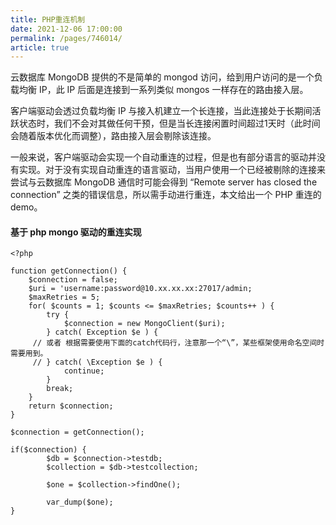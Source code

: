 ```yaml
---
title: PHP重连机制
date: 2021-12-06 17:00:00
permalink: /pages/746014/
article: true
---
```



云数据库 MongoDB 提供的不是简单的 mongod 访问，给到用户访问的是一个负载均衡 IP，此 IP 后面是连接到一系列类似 mongos 一样存在的路由接入层。

客户端驱动会透过负载均衡 IP 与接入机建立一个长连接，当此连接处于长期间活跃状态时，我们不会对其做任何干预，但是当长连接闲置时间超过1天时（此时间会随着版本优化而调整），路由接入层会剔除该连接。

一般来说，客户端驱动会实现一个自动重连的过程，但是也有部分语言的驱动并没有实现。对于没有实现自动重连的语言驱动，当用户使用一个已经被剔除的连接来尝试与云数据库 MongoDB 通信时可能会得到 “Remote server has closed the connection” 之类的错误信息，所以需手动进行重连，本文给出一个 PHP 重连的 demo。

#### 基于 php mongo 驱动的重连实现

```
<?php

function getConnection() {
    $connection = false;
    $uri = 'username:password@10.xx.xx.xx:27017/admin;
    $maxRetries = 5;
    for( $counts = 1; $counts <= $maxRetries; $counts++ ) {
        try {
            $connection = new MongoClient($uri);
        } catch( Exception $e ) {
     // 或者 根据需要使用下面的catch代码行，注意那一个“\”，某些框架使用命名空间时需要用到。
     // } catch( \Exception $e ) {
            continue;
        }
        break;
    }
    return $connection;
}

$connection = getConnection();

if($connection) {
        $db = $connection->testdb;
        $collection = $db->testcollection;

        $one = $collection->findOne();

        var_dump($one);
}
```
